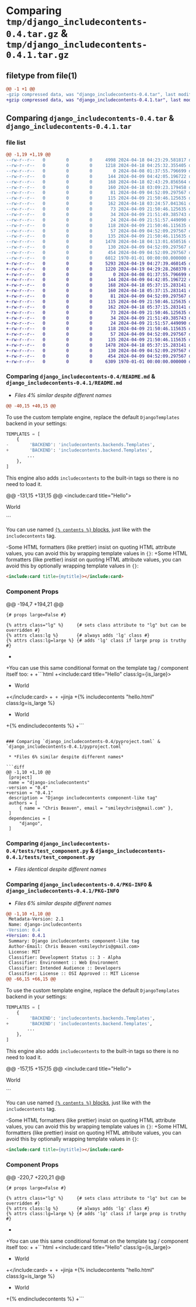 # Comparing `tmp/django_includecontents-0.4.tar.gz` & `tmp/django_includecontents-0.4.1.tar.gz`

## filetype from file(1)

```diff
@@ -1 +1 @@
-gzip compressed data, was "django_includecontents-0.4.tar", last modified: Thu Apr 18 04:25:32 2024, max compression
+gzip compressed data, was "django_includecontents-0.4.1.tar", last modified: Fri Apr 19 04:29:28 2024, max compression
```

## Comparing `django_includecontents-0.4.tar` & `django_includecontents-0.4.1.tar`

### file list

```diff
@@ -1,19 +1,19 @@
--rw-r--r--   0        0        0     4998 2024-04-18 04:23:29.581817 django_includecontents-0.4/README.md
--rw-r--r--   0        0        0     1218 2024-04-18 04:25:32.355405 django_includecontents-0.4/pyproject.toml
--rw-r--r--   0        0        0        0 2024-04-08 01:37:55.796699 django_includecontents-0.4/src/djangox/__init__.py
--rw-r--r--   0        0        0      144 2024-04-09 04:42:05.196722 django_includecontents-0.4/tests/settings.py
--rw-r--r--   0        0        0      168 2024-04-18 02:43:29.856564 django_includecontents-0.4/tests/templates/components/card.html
--rw-r--r--   0        0        0      160 2024-04-18 03:09:23.179458 django_includecontents-0.4/tests/templates/components/card_extend.html
--rw-r--r--   0        0        0       81 2024-04-09 04:52:09.297567 django_includecontents-0.4/tests/templates/multiline.html
--rw-r--r--   0        0        0      115 2024-04-09 21:50:46.125635 django_includecontents-0.4/tests/templates/test_component/attrs.html
--rw-r--r--   0        0        0      162 2024-04-18 03:24:57.041361 django_includecontents-0.4/tests/templates/test_component/extend_class.html
--rw-r--r--   0        0        0       73 2024-04-09 21:50:46.125635 django_includecontents-0.4/tests/templates/test_component/index.html
--rw-r--r--   0        0        0       34 2024-04-09 21:51:49.385743 django_includecontents-0.4/tests/templates/test_component/missing_attr.html
--rw-r--r--   0        0        0       24 2024-04-09 21:51:57.449090 django_includecontents-0.4/tests/templates/test_component/missing_closing_tag.html
--rw-r--r--   0        0        0      118 2024-04-09 21:50:46.115635 django_includecontents-0.4/tests/templates/test_tag/basic.html
--rw-r--r--   0        0        0       57 2024-04-09 04:52:09.297567 django_includecontents-0.4/tests/templates/test_tag/inner.html
--rw-r--r--   0        0        0      135 2024-04-09 21:50:46.115635 django_includecontents-0.4/tests/templates/test_tag/with_attr.html
--rw-r--r--   0        0        0     1478 2024-04-18 04:13:01.650516 django_includecontents-0.4/tests/test_component.py
--rw-r--r--   0        0        0      130 2024-04-09 04:52:09.297567 django_includecontents-0.4/tests/test_multiline.py
--rw-r--r--   0        0        0      454 2024-04-09 04:52:09.297567 django_includecontents-0.4/tests/test_tag.py
--rw-r--r--   0        0        0     6012 1970-01-01 00:00:00.000000 django_includecontents-0.4/PKG-INFO
+-rw-r--r--   0        0        0     5293 2024-04-19 04:27:39.460145 django_includecontents-0.4.1/README.md
+-rw-r--r--   0        0        0     1220 2024-04-19 04:29:28.260370 django_includecontents-0.4.1/pyproject.toml
+-rw-r--r--   0        0        0        0 2024-04-08 01:37:55.796699 django_includecontents-0.4.1/src/djangox/__init__.py
+-rw-r--r--   0        0        0      144 2024-04-09 04:42:05.196722 django_includecontents-0.4.1/tests/settings.py
+-rw-r--r--   0        0        0      168 2024-04-18 05:37:15.283141 django_includecontents-0.4.1/tests/templates/components/card.html
+-rw-r--r--   0        0        0      160 2024-04-18 05:37:15.283141 django_includecontents-0.4.1/tests/templates/components/card_extend.html
+-rw-r--r--   0        0        0       81 2024-04-09 04:52:09.297567 django_includecontents-0.4.1/tests/templates/multiline.html
+-rw-r--r--   0        0        0      115 2024-04-09 21:50:46.125635 django_includecontents-0.4.1/tests/templates/test_component/attrs.html
+-rw-r--r--   0        0        0      162 2024-04-18 05:37:15.283141 django_includecontents-0.4.1/tests/templates/test_component/extend_class.html
+-rw-r--r--   0        0        0       73 2024-04-09 21:50:46.125635 django_includecontents-0.4.1/tests/templates/test_component/index.html
+-rw-r--r--   0        0        0       34 2024-04-09 21:51:49.385743 django_includecontents-0.4.1/tests/templates/test_component/missing_attr.html
+-rw-r--r--   0        0        0       24 2024-04-09 21:51:57.449090 django_includecontents-0.4.1/tests/templates/test_component/missing_closing_tag.html
+-rw-r--r--   0        0        0      118 2024-04-09 21:50:46.115635 django_includecontents-0.4.1/tests/templates/test_tag/basic.html
+-rw-r--r--   0        0        0       57 2024-04-09 04:52:09.297567 django_includecontents-0.4.1/tests/templates/test_tag/inner.html
+-rw-r--r--   0        0        0      135 2024-04-09 21:50:46.115635 django_includecontents-0.4.1/tests/templates/test_tag/with_attr.html
+-rw-r--r--   0        0        0     1478 2024-04-18 05:37:15.283141 django_includecontents-0.4.1/tests/test_component.py
+-rw-r--r--   0        0        0      130 2024-04-09 04:52:09.297567 django_includecontents-0.4.1/tests/test_multiline.py
+-rw-r--r--   0        0        0      454 2024-04-09 04:52:09.297567 django_includecontents-0.4.1/tests/test_tag.py
+-rw-r--r--   0        0        0     6309 1970-01-01 00:00:00.000000 django_includecontents-0.4.1/PKG-INFO
```

### Comparing `django_includecontents-0.4/README.md` & `django_includecontents-0.4.1/README.md`

 * *Files 4% similar despite different names*

```diff
@@ -40,15 +40,15 @@
 ```
 
 To use the custom template engine, replace the default `DjangoTemplates` backend in your settings:
 
 ```python
 TEMPLATES = [
     {
-        'BACKEND': 'includecontents.backends.Templates',
+        'BACKEND': 'includecontents.backend.Templates',
         ...
     },
 ]
 ```
 
 This engine also adds `includecontents` to the built-in tags so there is no need to load it.
 
@@ -131,15 +131,15 @@
 <include:card title="Hello">
   <p>World</p>
 </include:card>
 ```
 
 You can use named [`{% contents %}` blocks](#named-contents-blocks), just like with the `includecontents` tag.
 
-Some HTML formatters (like prettier) insist on quoting HTML attribute values, you can avoid this by wrapping template values in `{}`:
+Some HTML formatters (like prettier) insist on quoting HTML attribute values, you can avoid this by optionally wrapping template values in `{}`:
 
 ```html
 <include:card title={mytitle}></include:card>
 ``` 
 
 ### Component Props
 
@@ -194,7 +194,21 @@
 ```jinja
 {# props large=False #}
 
 {% attrs class="lg" %}     {# sets class attribute to "lg" but can be overridden #}
 {% attrs class:lg %}       {# always adds 'lg' class #}
 {% attrs class:lg=large %} {# adds 'lg' class if large prop is truthy #}
 ```
+
+You can use this same conditional format on the template tag / component itself too:
+
+```html
+<include:card title="Hello" class:lg={is_large}>
+  <p>World</p>
+</include:card>
+```
+
+```jinja
+{% includecontents "hello.html" class:lg=is_large %}
+  <p>World</p>
+{% endincludecontents %}
+```
```

### Comparing `django_includecontents-0.4/pyproject.toml` & `django_includecontents-0.4.1/pyproject.toml`

 * *Files 6% similar despite different names*

```diff
@@ -1,10 +1,10 @@
 [project]
 name = "django-includecontents"
-version = "0.4"
+version = "0.4.1"
 description = "Django includecontents component-like tag"
 authors = [
     { name = "Chris Beaven", email = "smileychris@gmail.com" },
 ]
 dependencies = [
     "django",
 ]
```

### Comparing `django_includecontents-0.4/tests/test_component.py` & `django_includecontents-0.4.1/tests/test_component.py`

 * *Files identical despite different names*

### Comparing `django_includecontents-0.4/PKG-INFO` & `django_includecontents-0.4.1/PKG-INFO`

 * *Files 6% similar despite different names*

```diff
@@ -1,10 +1,10 @@
 Metadata-Version: 2.1
 Name: django-includecontents
-Version: 0.4
+Version: 0.4.1
 Summary: Django includecontents component-like tag
 Author-Email: Chris Beaven <smileychris@gmail.com>
 License: MIT
 Classifier: Development Status :: 3 - Alpha
 Classifier: Environment :: Web Environment
 Classifier: Intended Audience :: Developers
 Classifier: License :: OSI Approved :: MIT License
@@ -66,15 +66,15 @@
 ```
 
 To use the custom template engine, replace the default `DjangoTemplates` backend in your settings:
 
 ```python
 TEMPLATES = [
     {
-        'BACKEND': 'includecontents.backends.Templates',
+        'BACKEND': 'includecontents.backend.Templates',
         ...
     },
 ]
 ```
 
 This engine also adds `includecontents` to the built-in tags so there is no need to load it.
 
@@ -157,15 +157,15 @@
 <include:card title="Hello">
   <p>World</p>
 </include:card>
 ```
 
 You can use named [`{% contents %}` blocks](#named-contents-blocks), just like with the `includecontents` tag.
 
-Some HTML formatters (like prettier) insist on quoting HTML attribute values, you can avoid this by wrapping template values in `{}`:
+Some HTML formatters (like prettier) insist on quoting HTML attribute values, you can avoid this by optionally wrapping template values in `{}`:
 
 ```html
 <include:card title={mytitle}></include:card>
 ``` 
 
 ### Component Props
 
@@ -220,7 +220,21 @@
 ```jinja
 {# props large=False #}
 
 {% attrs class="lg" %}     {# sets class attribute to "lg" but can be overridden #}
 {% attrs class:lg %}       {# always adds 'lg' class #}
 {% attrs class:lg=large %} {# adds 'lg' class if large prop is truthy #}
 ```
+
+You can use this same conditional format on the template tag / component itself too:
+
+```html
+<include:card title="Hello" class:lg={is_large}>
+  <p>World</p>
+</include:card>
+```
+
+```jinja
+{% includecontents "hello.html" class:lg=is_large %}
+  <p>World</p>
+{% endincludecontents %}
+```
```

